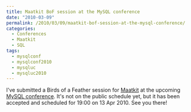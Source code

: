 ```yaml
---
title: Maatkit BoF session at the MySQL conference
date: "2010-03-09"
permalink: /2010/03/09/maatkit-bof-session-at-the-mysql-conference/
categories:
  - Conferences
  - Maatkit
  - SQL
tags:
  - mysqlconf
  - mysqlconf2010
  - mysqluc
  - mysqluc2010
---
```

I've submitted a Birds of a Feather session for [Maatkit][1] at the upcoming [MySQL conference][2]. It's not on the public schedule yet, but it has been accepted and scheduled for 19:00 on 13 Apr 2010. See you there!

 [1]: http://www.maatkit.org/
 [2]: http://en.oreilly.com/mysql2010/
